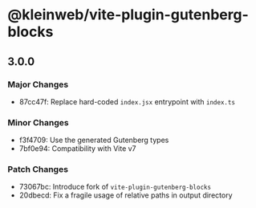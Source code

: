 # @kleinweb/vite-plugin-gutenberg-blocks

## 3.0.0

### Major Changes

- 87cc47f: Replace hard-coded `index.jsx` entrypoint with `index.ts`

### Minor Changes

- f3f4709: Use the generated Gutenberg types
- 7bf0e94: Compatibility with Vite v7

### Patch Changes

- 73067bc: Introduce fork of `vite-plugin-gutenberg-blocks`
- 20dbecd: Fix a fragile usage of relative paths in output directory
